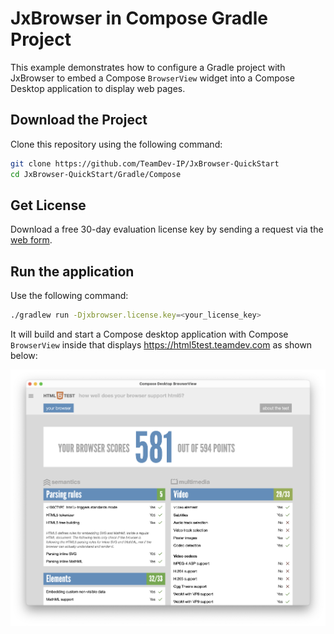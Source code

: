 # JxBrowser in Compose Gradle Project

This example demonstrates how to configure a Gradle project with JxBrowser to embed a Compose `BrowserView` widget into a Compose Desktop application to display web pages.

## Download the Project

Clone this repository using the following command:

 ```bash
 git clone https://github.com/TeamDev-IP/JxBrowser-QuickStart
 cd JxBrowser-QuickStart/Gradle/Compose
 ```

## Get License

Download a free 30-day evaluation license key by sending a request via the [web form](https://www.teamdev.com/jxbrowser#evaluate).

## Run the application

Use the following command:

```bash
./gradlew run -Djxbrowser.license.key=<your_license_key>
```

It will build and start a Compose desktop application with Compose `BrowserView` inside that displays https://html5test.teamdev.com as shown below:

![Compose BrowserView](compose-browser-view.png)
